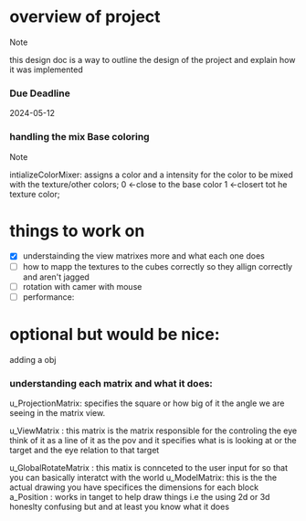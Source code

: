 # overview of project

> [!NOTE]
> this design doc is a way to outline the design of the project and explain how it was implemented

### Due Deadline

2024-05-12

### handling the mix Base coloring

> [!NOTE]
> intializeColorMixer: assigns a color and a intensity for the color to be mixed with the texture/other colors;
> 0 <-close to the base color
> 1 <-closert tot he texture color;

# things to work on

- [x] understainding the view matrixes more and what each one does
- [ ] how to mapp the textures to the cubes correctly so they allign correctly and aren't jagged
- [ ] rotation with camer with mouse
- [ ] performance:

# optional but would be nice:

adding a obj

### understanding each matrix and what it does:

u_ProjectionMatrix: specifies the square or how big of it the angle we are seeing in the matrix view.

u_ViewMatrix : this matrix is the matrix responsible for the controling the eye think of it as a line of it as the pov and it specifies what is is looking at or the target and the eye relation to that target

u_GlobalRotateMatrix : this matix is connceted to the user input for so that you can basically interatct
with the world
u_ModelMatrix: this is the the actual drawing you have specifices the dimensions for each block
a_Position : works in tanget to help draw things i.e the using 2d or 3d honeslty confusing but and at least you know what it does
